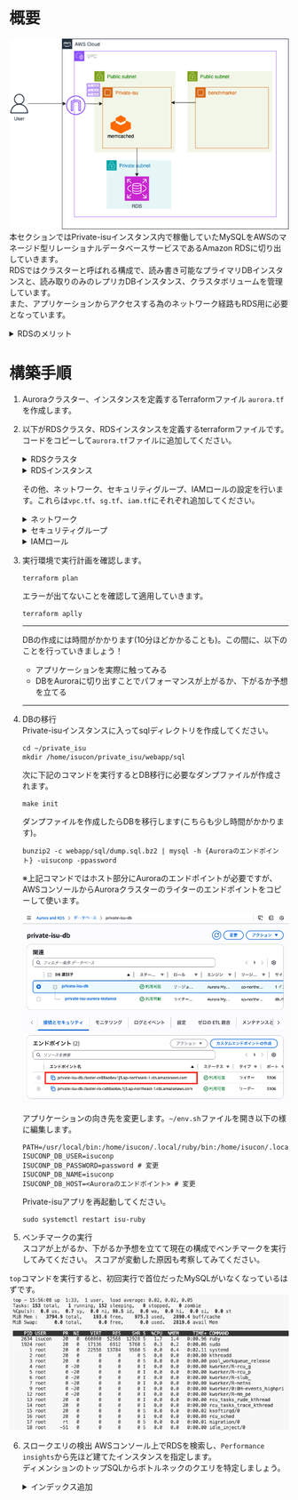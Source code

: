 # 概要
![03](../images/Private-isu03.png)  
本セクションではPrivate-isuインスタンス内で稼働していたMySQLをAWSのマネージド型リレーショナルデータベースサービスであるAmazon RDSに切り出していきます。  
RDSではクラスターと呼ばれる構成で、読み書き可能なプライマリDBインスタンスと、読み取りのみのレプリカDBインスタンス、クラスタボリュームを管理しています。  
また、アプリケーションからアクセスする為のネットワーク経路もRDS用に必要となっています。  

<!-- TODO 構成図追加 -->

<details>
<summary>RDSのメリット</summary>
<ul>
<li><strong>運用負荷削減:</strong>面倒な管理作業を自動化し、本業に専念できます。</li>
<li><strong>容易な構築・拡張:</strong>すぐにDBを開始でき、リソース変更も簡単です。</li>
<li><strong>高可用性:</strong> 障害時も自動復旧し、サービス停止を最小化します。</li>
<li><strong>エンジン選択自由:</strong> 人気DBやAuroraなど、最適なエンジンを選べます。</li>  
<li><strong>コスト最適化:</strong> 使った分だけ支払い、初期費用は不要です。</li>
<li><strong>堅牢なセキュリティ:</strong> 多層的な保護でデータを安全に守ります。</li>
</ul> 
</details>

# 構築手順
1. Auroraクラスター、インスタンスを定義するTerraformファイル `aurora.tf` を作成します。
2. 以下がRDSクラスタ、RDSインスタンスを定義するterraformファイルです。コードをコピーして`aurora.tf`ファイルに追加してください。
    <details>
    <summary>RDSクラスタ</summary>

    ```
    resource "aws_rds_cluster" "private_isu_db" {
        availability_zones                    = ["ap-northeast-1a", "ap-northeast-1c"]
        cluster_identifier                    = "private-isu-db"
        database_insights_mode                = "advanced"
        database_name                         = "isuconp"
        db_cluster_parameter_group_name       = "default.aurora-mysql8.0"
        db_subnet_group_name                  = aws_db_subnet_group.private_isu_aurora.name
        delete_automated_backups              = false
        deletion_protection                   = false
        enabled_cloudwatch_logs_exports       = ["slowquery"]
        engine                                = "aurora-mysql"
        engine_lifecycle_support              = "open-source-rds-extended-support-disabled"
        engine_mode                           = "provisioned"
        engine_version                        = "8.0.mysql_aurora.3.05.2"
        master_password                       = "password" # NOTE: 本来はパスワードを別で管理する
        master_username                       = "isuconp"
        monitoring_interval                   = 60
        monitoring_role_arn                   = aws_iam_role.private_isu_rds_monitoring_role.arn
        network_type                          = "IPV4"
        performance_insights_enabled          = true
        performance_insights_retention_period = 465
        port                                  = 3306
        storage_type                          = "aurora-iopt1"
        skip_final_snapshot                   = true
        vpc_security_group_ids                = [aws_security_group.private_isu_aurora.id]
    }
    ```

    </details>

    <details>
    <summary>RDSインスタンス</summary>

    ```
    resource "aws_rds_cluster_instance" "private_isu_db_instance" {
        cluster_identifier                    = "private-isu-db"
        db_parameter_group_name               = "default.aurora-mysql8.0"
        db_subnet_group_name                  = aws_db_subnet_group.private_isu_aurora.name
        engine                                = "aurora-mysql"
        engine_version                        = "8.0.mysql_aurora.3.05.2"
        identifier                            = "private-isu-aurora-instance"
        instance_class                        = "db.r5.large"
        monitoring_interval                   = 60
        monitoring_role_arn                   = aws_iam_role.private_isu_rds_monitoring_role.arn
        performance_insights_enabled          = true
        performance_insights_retention_period = 465
        tags = {
            devops-guru-default = "private-isu-aurora"
        }
        depends_on = [aws_rds_cluster.private_isu_db]
    }
    ```
    </details>

    その他、ネットワーク、セキュリティグループ、IAMロールの設定を行います。これらは`vpc.tf`、`sg.tf`、`iam.tf`にそれぞれ追加してください。

    <details>
    <summary>ネットワーク</summary>

    ```
    # vpc.tf に追記

    resource "aws_db_subnet_group" "private_isu_aurora" {
        name       = "private-isu-mysql-subnet-group"
        subnet_ids = [aws_subnet.mysql-a.id, aws_subnet.mysql-c.id]

        tags = {
            Name = "private-isu aurora subnet group"
        }
    }

    resource "aws_subnet" "mysql-a" {
        vpc_id = aws_vpc.vpc.id

        availability_zone = "ap-northeast-1a"
        cidr_block        = "10.10.9.0/24"
    }

    resource "aws_subnet" "mysql-c" {
        vpc_id = aws_vpc.vpc.id

        availability_zone = "ap-northeast-1c"
        cidr_block        = "10.10.11.0/24"
    }
    ```
    </details>

    <details>
    <summary>セキュリティグループ</summary>

    ```
    # sg.tf に追記

    resource "aws_security_group" "private_isu_aurora" {
        name   = "Private-isu-aurora"
        vpc_id = aws_vpc.vpc.id
        ingress {
            from_port       = 3306
            to_port         = 3306
            protocol        = "tcp"
            security_groups = [aws_security_group.private_isu_web.id]
        }
    }
    ```
    </details>

    <details>
    <summary>IAMロール</summary>

    ```
    # iam.tf に追記

    data "aws_iam_policy" "enhanced_monitoring" {
        arn = "arn:aws:iam::aws:policy/service-role/AmazonRDSEnhancedMonitoringRole"
    }

    resource "aws_iam_role" "private_isu_rds_monitoring_role" {
        name = "private-isu-rds-monitoring-role"
        assume_role_policy = jsonencode({
            Version = "2012-10-17"
            Statement = [
            {
                Action = "sts:AssumeRole"
                Effect = "Allow"
                Principal = {
                Service = "rds.amazonaws.com"
                }
            },
            {
                Action = "sts:AssumeRole"
                Effect = "Allow"
                Principal = {
                Service = "monitoring.rds.amazonaws.com"
                }
            },
            {
                Action = "sts:AssumeRole"
                Effect = "Allow"
                Principal = {
                Service = "ec2.amazonaws.com"
                }
            },
            ]
        })

        tags = {
            Name = "private-isu RDS Monitoring Role"
        }
    }

    resource "aws_iam_role_policy_attachment" "enhanced_monitoring_attachment" {
        role       = aws_iam_role.private_isu_rds_monitoring_role.name
        policy_arn = data.aws_iam_policy.enhanced_monitoring.arn
    }
    ```
    </details>

3. 実行環境で実行計画を確認します。 
    ```
    terraform plan
    ```  
    エラーが出てないことを確認して適用していきます。  
    ```
    terraform aplly
    ```

    ---

    DBの作成には時間がかかります(10分ほどかかることも)。この間に、以下のことを行っていきましょう！

    - アプリケーションを実際に触ってみる
    - DBをAuroraに切り出すことでパフォーマンスが上がるか、下がるか予想を立てる

    ---

4. DBの移行  
    Private-isuインスタンスに入ってsqlディレクトリを作成してください。
    ```
    cd ~/private_isu
    mkdir /home/isucon/private_isu/webapp/sql
    ```

    次に下記のコマンドを実行するとDB移行に必要なダンプファイルが作成されます。
    ```
    make init
    ```
    
    ダンプファイルを作成したらDBを移行します(こちらも少し時間がかかります)。  

    ```
    bunzip2 -c webapp/sql/dump.sql.bz2 | mysql -h {Auroraのエンドポイント} -uisuconp -ppassword
    ```

    ※上記コマンドではホスト部分にAuroraのエンドポイントが必要ですが、AWSコンソールからAuroraクラスターのライターのエンドポイントをコピーして使います。

    ![aurora-endpoint](../images/aurora-endpoint.png)
    

    アプリケーションの向き先を変更します。`~/env.sh`ファイルを開き以下の様に編集します。
    ```
    PATH=/usr/local/bin:/home/isucon/.local/ruby/bin:/home/isucon/.local/node/bin:/home/isucon/.local/python3/bin:/home/isucon/.local/perl/bin:/home/isucon/.local/php/bin:/home/isucon/.local/php/sbin:/home/isucon/.local/go/bin:/home/isucon/.local/scala/bin:/usr/bin/:/bin/:$PATH
    ISUCONP_DB_USER=isuconp
    ISUCONP_DB_PASSWORD=password # 変更
    ISUCONP_DB_NAME=isuconp
    ISUCONP_DB_HOST=<Auroraのエンドポイント> # 変更
    ```

    Private-isuアプリを再起動してください。
    ```
    sudo systemctl restart isu-ruby
    ```

5. ベンチマークの実行  
スコアが上がるか、下がるか予想を立てて現在の構成でベンチマークを実行してみてください。
スコアが変動した原因も考察してみてください。

`top`コマンドを実行すると、初回実行で首位だったMySQLがいなくなっているはずです。
![](/images/2025-05-24-15-56-37.png)

6. スロークエリの検出
AWSコンソール上でRDSを検索し、`Performance insights`から先ほど建てたインスタンスを指定します。  
ディメンションのトップSQLからボトルネックのクエリを特定しましょう。

    <details>

    <summary>インデックス追加</summary>

    Performance insightsより以下のクエリがボトルネックとわかりました。  


    ```SQL
    SELECT * FROM `comments` WHERE `post_id` = ? ORDER BY `created_at` DESC LIMIT ?;
    ```

    こちらのクエリは `post_id` が一致する行を全て探索し、その後 `created_at` でソートしています。そこで、 `post_id` に対してインデックスを作成してみましょう。

    ```
    # mysqlに接続
    mysql -h <Auroraのエンドポイント> -uisuconp -ppassword
    ```

    ```SQL
    # インデックスを追加
    use isuconp;
    create index post_id_created_at_idx on comments (post_id, created_at DESC);
    ```

    では、再度ベンチマークを実行してみましょう。ベンチマーク終了後、スコアを記録してください。  
    また、`Performance insights`を再度開いて、先ほどのクエリが改善されているか確認してみてください。

    </details>
